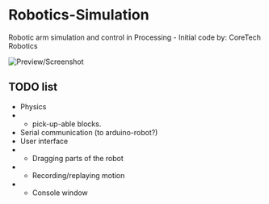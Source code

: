 # Robotics-Simulation
Robotic arm simulation and control in Processing - Initial code by: CoreTech Robotics

![Preview/Screenshot](https://github.com/Paul-Ver/RoboticsSimulation/blob/master/screenshot.png)

## TODO list

- Physics
- - pick-up-able blocks.
- Serial communication (to arduino-robot?)
- User interface
- - Dragging parts of the robot
- - Recording/replaying motion
- - Console window
